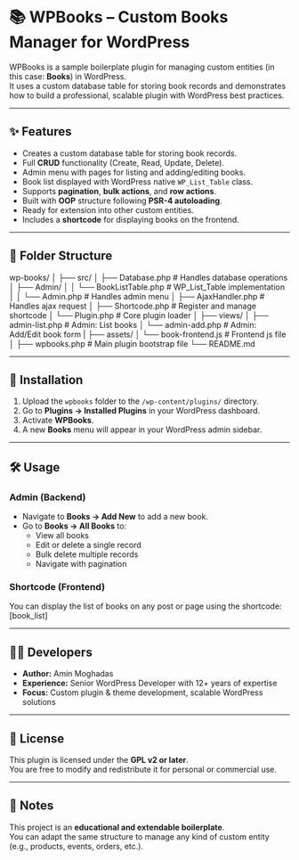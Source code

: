 # 📚 WPBooks – Custom Books Manager for WordPress

WPBooks is a sample boilerplate plugin for managing custom entities (in this case: **Books**) in WordPress.  
It uses a custom database table for storing book records and demonstrates how to build a professional, scalable plugin with WordPress best practices.

---

## ✨ Features

- Creates a custom database table for storing book records.
- Full **CRUD** functionality (Create, Read, Update, Delete).
- Admin menu with pages for listing and adding/editing books.
- Book list displayed with WordPress native `WP_List_Table` class.
- Supports **pagination**, **bulk actions**, and **row actions**.
- Built with **OOP** structure following **PSR-4 autoloading**.
- Ready for extension into other custom entities.
- Includes a **shortcode** for displaying books on the frontend.
---

## 📂 Folder Structure
wp-books/
│
├── src/
│ ├── Database.php # Handles database operations
│ ├── Admin/
│ │ └── BookListTable.php # WP_List_Table implementation
│ │ └── Admin.php # Handles admin menu
│ ├── AjaxHandler.php # Handles ajax request
│ ├── Shortcode.php # Register and manage shortcode
│ └── Plugin.php # Core plugin loader
│
├── views/
│ ├── admin-list.php # Admin: List books
│ └── admin-add.php # Admin: Add/Edit book form
|
├── assets/
│ └── book-frontend.js # Frontend js file
│
├── wpbooks.php # Main plugin bootstrap file
└── README.md


---

## 🚀 Installation

1. Upload the `wpbooks` folder to the `/wp-content/plugins/` directory.
2. Go to **Plugins → Installed Plugins** in your WordPress dashboard.
3. Activate **WPBooks**.
4. A new **Books** menu will appear in your WordPress admin sidebar.

---

## 🛠 Usage

### Admin (Backend)
- Navigate to **Books → Add New** to add a new book.
- Go to **Books → All Books** to:
  - View all books
  - Edit or delete a single record
  - Bulk delete multiple records
  - Navigate with pagination

### Shortcode (Frontend)
You can display the list of books on any post or page using the shortcode:
[book_list]

---

## 👨‍💻 Developers

- **Author:** Amin Moghadas  
- **Experience:** Senior WordPress Developer with 12+ years of expertise  
- **Focus:** Custom plugin & theme development, scalable WordPress solutions

---

## 📜 License

This plugin is licensed under the **GPL v2 or later**.  
You are free to modify and redistribute it for personal or commercial use.

---

## 📝 Notes

This project is an **educational and extendable boilerplate**.  
You can adapt the same structure to manage any kind of custom entity (e.g., products, events, orders, etc.).
